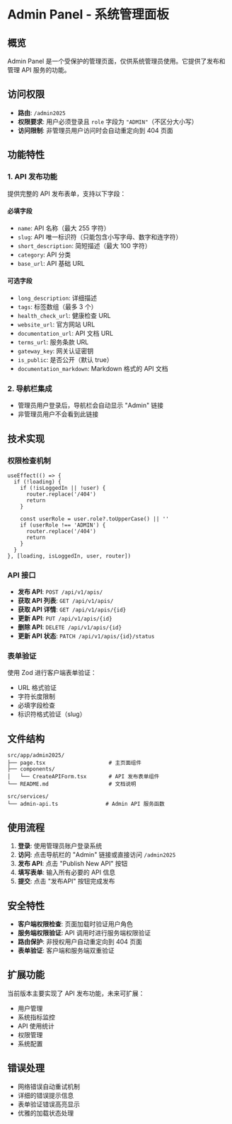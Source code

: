 # Admin Panel - 系统管理面板

## 概览

Admin Panel 是一个受保护的管理页面，仅供系统管理员使用。它提供了发布和管理 API 服务的功能。

## 访问权限

- **路由**: `/admin2025`
- **权限要求**: 用户必须登录且 `role` 字段为 `"ADMIN"`（不区分大小写）
- **访问限制**: 非管理员用户访问时会自动重定向到 404 页面

## 功能特性

### 1. API 发布功能

提供完整的 API 发布表单，支持以下字段：

#### 必填字段
- `name`: API 名称（最大 255 字符）
- `slug`: API 唯一标识符（只能包含小写字母、数字和连字符）
- `short_description`: 简短描述（最大 100 字符）
- `category`: API 分类
- `base_url`: API 基础 URL

#### 可选字段
- `long_description`: 详细描述
- `tags`: 标签数组（最多 3 个）
- `health_check_url`: 健康检查 URL
- `website_url`: 官方网站 URL
- `documentation_url`: API 文档 URL
- `terms_url`: 服务条款 URL
- `gateway_key`: 网关认证密钥
- `is_public`: 是否公开（默认 true）
- `documentation_markdown`: Markdown 格式的 API 文档

### 2. 导航栏集成

- 管理员用户登录后，导航栏会自动显示 "Admin" 链接
- 非管理员用户不会看到此链接

## 技术实现

### 权限检查机制

```tsx
useEffect(() => {
  if (!loading) {
    if (!isLoggedIn || !user) {
      router.replace('/404')
      return
    }
    
    const userRole = user.role?.toUpperCase() || ''
    if (userRole !== 'ADMIN') {
      router.replace('/404')
      return
    }
  }
}, [loading, isLoggedIn, user, router])
```

### API 接口

- **发布 API**: `POST /api/v1/apis/`
- **获取 API 列表**: `GET /api/v1/apis/`
- **获取 API 详情**: `GET /api/v1/apis/{id}`
- **更新 API**: `PUT /api/v1/apis/{id}`
- **删除 API**: `DELETE /api/v1/apis/{id}`
- **更新 API 状态**: `PATCH /api/v1/apis/{id}/status`

### 表单验证

使用 Zod 进行客户端表单验证：
- URL 格式验证
- 字符长度限制
- 必填字段检查
- 标识符格式验证（slug）

## 文件结构

```
src/app/admin2025/
├── page.tsx                    # 主页面组件
├── components/
│   └── CreateAPIForm.tsx       # API 发布表单组件
└── README.md                   # 文档说明

src/services/
└── admin-api.ts               # Admin API 服务函数
```

## 使用流程

1. **登录**: 使用管理员账户登录系统
2. **访问**: 点击导航栏的 "Admin" 链接或直接访问 `/admin2025`
3. **发布 API**: 点击 "Publish New API" 按钮
4. **填写表单**: 输入所有必要的 API 信息
5. **提交**: 点击 "发布API" 按钮完成发布

## 安全特性

- **客户端权限检查**: 页面加载时验证用户角色
- **服务端权限验证**: API 调用时进行服务端权限验证
- **路由保护**: 非授权用户自动重定向到 404 页面
- **表单验证**: 客户端和服务端双重验证

## 扩展功能

当前版本主要实现了 API 发布功能，未来可扩展：

- 用户管理
- 系统指标监控  
- API 使用统计
- 权限管理
- 系统配置

## 错误处理

- 网络错误自动重试机制
- 详细的错误提示信息
- 表单验证错误高亮显示
- 优雅的加载状态处理
